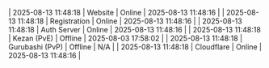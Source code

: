 | 2025-08-13 11:48:18 | Website | Online | 2025-08-13 11:48:16 |
| 2025-08-13 11:48:18 | Registration | Online | 2025-08-13 11:48:16 |
| 2025-08-13 11:48:18 | Auth Server | Online | 2025-08-13 11:48:16 |
| 2025-08-13 11:48:18 | Kezan (PvE) | Offline | 2025-08-03 17:58:02 |
| 2025-08-13 11:48:18 | Gurubashi (PvP) | Offline | N/A |
| 2025-08-13 11:48:18 | Cloudflare | Online | 2025-08-13 11:48:16 |

